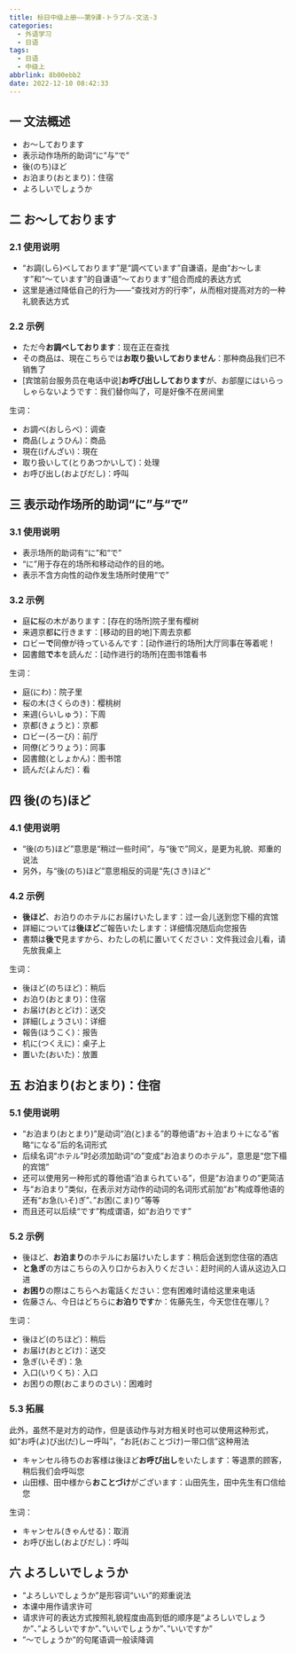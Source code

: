 ```yaml
---
title: 标日中级上册——第9课-トラブル-文法-3
categories:
  - 外语学习
  - 日语
tags:
  - 日语
  - 中级上
abbrlink: 8b00ebb2
date: 2022-12-10 08:42:33
---
```

## 一 文法概述

* お～しております
* 表示动作场所的助词“に”与“で”
* 後(のち)ほど
* お泊まり(おとまり)：住宿
* よろしいでしょうか

<!--more-->

## 二  お～しております

### 2.1 使用说明

* “お調(しら)べしております”是“調べています”自谦语，是由“お～します”和“～ています”的自谦语“～ております”组合而成的表达方式
* 这里是通过降低自己的行为——“查找对方的行李”，从而相对提高对方的一种礼貌表达方式

### 2.2 示例

* ただ今**お調べしております**：现在正在查找
* その商品は、現在こちらでは**お取り扱いしておりません**：那种商品我们已不销售了
* [宾馆前台服务员在电话中说]**お呼び出ししております**が、お部屋にはいらっしゃらないようです：我们替你叫了，可是好像不在房间里

生词：

* お調べ(おしらべ)：调查
* 商品(しょうひん)：商品
* 現在(げんざい)：現在
* 取り扱いして(とりあつかいして)：处理
* お呼び出し(およびだし)：呼叫

## 三 表示动作场所的助词“に”与“で”

### 3.1 使用说明

* 表示场所的助词有“に”和“で”
* “に”用于存在的场所和移动动作的目的地。
* 表示不含方向性的动作发生场所时使用“で”

### 3.2 示例

* 庭**に**桜の木があります：[存在的场所]院子里有樱树
* 来週京都**に**行きます：[移动的目的地]下周去京都
* ロビー**で**同僚が待っているんです：[动作进行的场所]大厅同事在等着呢！
* 図書館**で**本を読んだ：[动作进行的场所]在图书馆看书

生词：

* 庭(にわ)：院子里
* 桜の木(さくらのき)：樱桃树
* 来週(らいしゅう)：下周
* 京都(きょうと)：京都
* ロビー(ろーび)：前厅
* 同僚(どうりょう)：同事
* 図書館(としょかん)：图书馆
* 読んだ(よんだ)：看

## 四 後(のち)ほど

### 4.1 使用说明

* “後(のち)ほど”意思是“稍过一些时间”，与“後で”同义，是更为礼貌、郑重的说法
* 另外，与“後(のち)ほど”意思相反的词是“先(さき)ほど“

### 4.2 示例

* **後ほど**、お泊りのホテルにお届けいたします：过一会儿送到您下榻的宾馆
* 詳細については**後ほど**ご報告いたします：详细情况随后向您报告
* 書類は**後で**見ますから、わたしの机に置いてください：文件我过会儿看，请先放我桌上

生词：

* 後ほど(のちほど)：稍后
* お泊り(おとまり)：住宿
* お届け(おとどけ)：送交
* 詳細(しょうさい)：详细
* 報告(ほうこく)：报告
* 机に(つくえに)：桌子上
* 置いた(おいた)：放置

## 五 お泊まり(おとまり)：住宿

### 5.1 使用说明

* “お泊まり(おとまり)”是动词“泊(と)まる”的尊他语“お＋泊まり＋になる”省略“になる”后的名词形式
* 后续名词“ホテル”时必须加助词“の”变成“お泊まりのホテル”，意思是“您下榻的宾馆”
* 还可以使用另一种形式的尊他语“泊まられている”，但是“お泊まりの”更简洁
* 与“お泊まり”类似，在表示对方动作的动词的名词形式前加“お”构成尊他语的还有“お急(いそ)ぎ”、”お困(こま)り”等等
* 而且还可以后续“です”构成谓语，如“お泊りです”

### 5.2 示例

* 後ほど、**お泊まり**のホテルにお届けいたします：稍后会送到您住宿的酒店
* **と急ぎ**の方はこちらの入り口からお入りください：赶时间的人请从这边入口进
* **お困り**の際はこちらへお電話ください：您有困难时请给这里来电话
* 佐藤さん、今日はどちらに**お泊りです**か：佐藤先生，今天您住在哪儿？

生词：

* 後ほど(のちほど)：稍后
* お届け(おとどけ)：送交
* 急ぎ(いそぎ)：急
* 入口(いりくち)：入口
* お困りの際(おこまりのさい)：困难时

### 5.3 拓展

此外，虽然不是对方的动作，但是该动作与对方相关时也可以使用这种形式，如“お呼(よ)び出(だ)しー呼叫”，“お託(おことづけ)ー带口信”这种用法

* キャンセル待ちのお客様は後ほど**お呼び出し**をいたします：等退票的顾客，稍后我们会呼叫您
* 山田様、田中様から**おことづけ**がございます：山田先生，田中先生有口信给您

生词：

* キャンセル(きゃんせる)：取消
* お呼び出し(およびだし)：呼叫

## 六 よろしいでしょうか

* “よろしいでしょうか”是形容词“いい”的郑重说法
* 本课中用作请求许可
* 请求许可的表达方式按照礼貌程度由高到低的顺序是“よろしいでしょうか”、”よろしいですか”、”いいでしょうか”、”いいですか”
* ”～でしょうか”的句尾语调一般读降调
